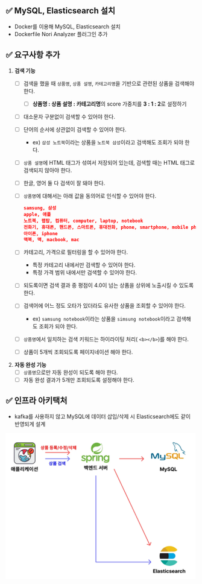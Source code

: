 ## ✅ MySQL, Elasticsearch 설치
- Docker를 이용해 MySQL, Elasticsearch 설치
- Dockerfile Nori Analyzer 플러그인 추가

## ✅ 요구사항 추가
1. **검색 기능**
    - [ ]  검색을 했을 때 `상품명`, `상품 설명`, `카테고리명`을 기반으로 관련된 상품을 검색해야 한다.
        - [ ]  **상품명 : 상품 설명 : 카테고리명**의 score 가중치를 **3 : 1 : 2**로 설정하기
    - [ ]  대소문자 구분없이 검색할 수 있어야 한다.
    - [ ]  단어의 순서에 상관없이 검색할 수 있어야 한다.
        - ex) `삼성 노트북`이라는 상품을 `노트북 삼성`이라고 검색해도 조회가 되야 한다.
    - [ ]  `상품 설명`에 HTML 태그가 섞여서 저장되어 있는데, 검색할 때는 HTML 태그로 검색되지 않아야 한다.
    - [ ]  한글, 영어 둘 다 검색이 잘 돼야 한다.
    - [ ]  `상품명`에 대해서는 아래 값을 동의어로 인식할 수 있어야 한다.
        
        ```json
        samsung, 삼성
        apple, 애플
        노트북, 랩탑, 컴퓨터, computer, laptop, notebook
        전화기, 휴대폰, 핸드폰, 스마트폰, 휴대전화, phone, smartphone, mobile phone, cell phone
        아이폰, iphone
        맥북, 맥, macbook, mac
        ```
        
    - [ ]  카테고리, 가격으로 필터링을 할 수 있어야 한다.
        - 특정 카테고리 내에서만 검색할 수 있어야 한다.
        - 특정 가격 범위 내에서만 검색할 수 있어야 한다.
    - [ ]  되도록이면 검색 결과 중 평점이 4.0이 넘는 상품을 상위에 노출시킬 수 있도록 한다.
    - [ ]  검색어에 어느 정도 오타가 있더라도 유사한 상품을 조회할 수 있어야 한다.
        - ex) `samsung notebook`이라는 상품을 `simsung notebook`이라고 검색해도 조회가 되야 한다.
    - [ ]  `상품명`에서 일치하는 검색 키워드는 하이라이팅 처리( `<b></b>`)를 해야 한다.
    - [ ]  상품이 5개씩 조회되도록 페이지네이션 해야 한다.
    
2. **자동 완성 기능**
    - [ ]  `상품명`으로만 자동 완성이 되도록 해야 한다.
    - [ ]  자동 완성 결과가 5개만 조회되도록 설정해야 한다.

## ✅ 인프라 아키택처
- kafka를 사용하지 않고 MySQL에 데이터 삽입/삭제 시 Elasticsearch에도 같이 반영되게 설계
<img src="./image.webp" weight=600; hegith=600;>
